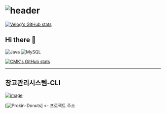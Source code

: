 # ![header](https://capsule-render.vercel.app/api?type=venom&color=0:5C258D,100:4389A2&height=300&section=header&text=Hi!&fontColor=black&fontSize=100&stroke=5C258D&strokeWidth=1)

[![Velog's GitHub stats](https://velog-readme-stats.vercel.app/api/badge?name=MoonKyu)](https://velog.io/@cmk1031/posts)
## Hi there 👋





  
![Java](	https://img.shields.io/badge/Java-ED8B00?style=for-the-badge&logo=openjdk&logoColor=white) ![MySQL](https://img.shields.io/badge/MySQL-00000F?style=for-the-badge&logo=mysql&logoColor=white)

[![CMK's GitHub stats](https://github-readme-stats.vercel.app/api?username=Cmk1031)](https://github.com/anuraghazra/github-readme-stats)



<hr>

<h2> 창고관리시스템-CLI </h2>

[![image](https://github.com/user-attachments/assets/9aa761e1-26cb-4847-a600-6ca7674e41db)](https://github.com/Cmk1031/Prokin-Donuts-CLI)


[![Prokin-Donuts](https://github.com/Cmk1031/Prokin-Donuts-CLI)] <- 프로젝트 주소 
